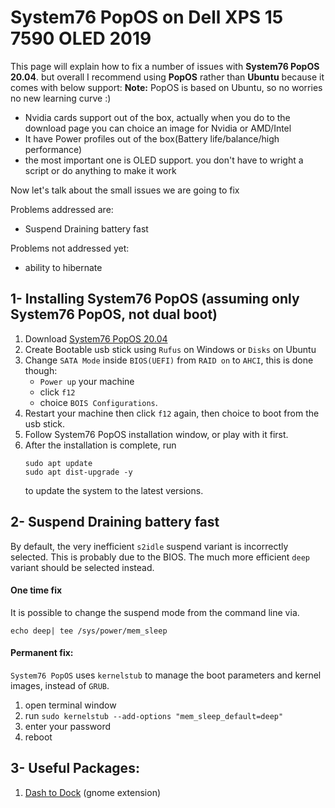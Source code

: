 
# System76 PopOS on Dell XPS 15 7590 OLED 2019

This page will explain how to fix a number of issues with **System76 PopOS 20.04**. but overall I recommend using **PopOS** rather than **Ubuntu** because it comes with below support: 
**Note:** PopOS is based on Ubuntu, so no worries no new learning curve :)
- Nvidia cards support out of the box, actually when you do to the download page you can choice an image for Nvidia or AMD/Intel
- It have Power profiles out of the box(Battery life/balance/high performance)
- the most important one is OLED support. you don't have to wright a script or do anything to make it work

Now let's talk about the small issues we are going to fix 
 
Problems addressed are:

- Suspend Draining battery fast

Problems not addressed yet:
- ability to hibernate

## 1- Installing System76 PopOS (assuming only System76 PopOS, not dual boot)

1. Download [System76 PopOS 20.04](https://pop.system76.com/)
2. Create Bootable usb stick using `Rufus` on Windows or `Disks` on Ubuntu 
3. Change `SATA Mode` inside `BIOS(UEFI)` from `RAID on` to `AHCI`, this is done though: 
	- `Power up` your machine
	- click `f12` 
	- choice `BOIS Configurations`.  
4. Restart your machine then click `f12` again, then choice to boot from the usb stick.
5. Follow System76 PopOS installation window, or play with it first.
6. After the installation is complete, run
	```
	sudo apt update
	sudo apt dist-upgrade -y
	```
	to update the system to the latest versions.

## 2- Suspend Draining battery fast
By default, the very inefficient `s2idle` suspend variant is incorrectly selected. This is probably due to the BIOS. The much more efficient `deep` variant should be selected instead.

#### One time fix
It is possible to change the suspend mode from the command line via.
```
echo deep| tee /sys/power/mem_sleep
```

#### Permanent fix:
`System76 PopOS` uses `kernelstub` to manage the boot parameters and kernel images, instead of `GRUB`.

1. open terminal window
2. run `sudo kernelstub --add-options "mem_sleep_default=deep"`
3. enter your password
4. reboot


## 3- Useful Packages:
1. [Dash to Dock](https://extensions.gnome.org/extension/307/dash-to-dock/) (gnome extension)


